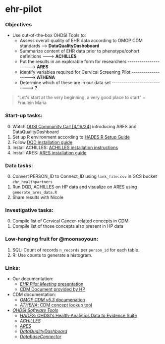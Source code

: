 # ehr-pilot

### Objectives
- Use out-of-the-box OHDSI Tools to:
    - Assess overall quality of EHR data according to OMOP CDM standards --> **DataQualityDashoboard**
    - Summarize content of EHR data prior to phenotype/cohort definitions ---> **ACHILLES**
    - Put the results in an explorable form for researchers ---------------------> **ARES**
    - Identify variables required for Cervical Screening Pilot -------------------> **ATHENA**
    - Determine which of these are in our data set ----------------------------> **?**

> “Let's start at the very beginning, a very good place to start” ~ Fraulein Maria
> 
### Start-up tasks:
0) Watch [ODSI Community Call [4/16/24]](https://www.youtube.com/watch?v=-Wovqpm7Cdc) introducing ARES and DataQualityDashboard
1) Set up R environment according to [HADES R Setup Guide](https://ohdsi.github.io/Hades/rSetup.html)
2) Follow [DQD installation guide](https://ohdsi.github.io/DataQualityDashboard/#installation)
3) Install ACHILLES: [ACHILLES installation instructions](https://ohdsi.github.io/Achilles/#installation)
4) Install ARES: [ARES installation guide](https://ohdsi.github.io/Ares/)

### Data tasks:
0) Convert PERSON_ID to Connect_ID using `link_file.csv` in GCS bucket `ehr_healthpartners`
1) Run DQD, ACHILLES on HP data and visualize on ARES using `generate_ares_data.R`
3) Share results with Nicole

### Investigative tasks:
0) Compile list of Cervical Cancer-related concepts in CDM
1) Compile list of those concepts also present in HP data

### Low-hanging fruit for @moonsoyoun:
1) SQL: Count of records `n_records` per `person_id` for each table.
2) R: Use counts to generate a histogram.

### Links:
- Our documentation:
    - [_EHR Pilot Meeting_ presentation](https://nih.app.box.com/file/1048412458673)
    - [CDM Document provided by HP](https://nih.app.box.com/file/1488458296044)
- CDM documentation:
    - [_OMOP CDM v5.3_ documenation](https://ohdsi.github.io/CommonDataModel/cdm53.html#person)
    - [_ATHENA_: CDM concept lookup tool](https://athena.ohdsi.org/search-terms/start)
- [_OHDSI Software Tools_](https://www.ohdsi.org/software-tools/)
    - [_HADES_: OHDSI's Health-Analytics Data to Evidence Suite](https://ohdsi.github.io/Hades/packages.html)
    - [_ACHILLES_](https://ohdsi.github.io/Achilles/)
    - [_ARES_](https://ohdsi.github.io/Ares/)
    - [_DataQualityDashboard_](https://github.com/OHDSI/DataQualityDashboard)
    - [_DatabaseConnector_](https://ohdsi.github.io/DatabaseConnector/articles/DbiAndDbplyr.html)
